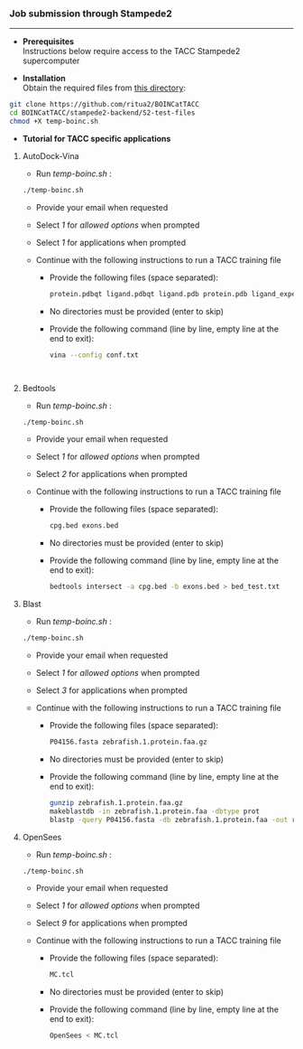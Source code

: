 ### Job submission through Stampede2
-------


* **Prerequisites**  
Instructions below require access to the TACC Stampede2 supercomputer  



* **Installation**  
Obtain the required files from [this directory](./S2-test-files):


```bash
git clone https://github.com/ritua2/BOINCatTACC
cd BOINCatTACC/stampede2-backend/S2-test-files
chmod +X temp-boinc.sh
```


* **Tutorial for TACC specific applications**  

1. AutoDock-Vina  

	* Run *temp-boinc.sh* :

	```bash
	./temp-boinc.sh
	```

	* Provide your email when requested

	* Select *1* for *allowed options* when prompted  
	* Select *1* for applications when prompted

	* Continue with the following instructions to run a TACC training file  
		* Provide the following files (space separated):

			```bash
			protein.pdbqt ligand.pdbqt ligand.pdb protein.pdb ligand_experiment.pdb ligand_experiment.pdbqt conf.txt
			```

		* No directories must be provided (enter to skip)
		* Provide the following command (line by line, empty line at the end to exit):

			```bash
			vina --config conf.txt
		```


2. Bedtools  
	* Run *temp-boinc.sh* :

	```bash
	./temp-boinc.sh
	```

	* Provide your email when requested

	* Select *1* for *allowed options* when prompted  
	* Select *2* for applications when prompted

	* Continue with the following instructions to run a TACC training file  
		* Provide the following files (space separated):

			```bash
			cpg.bed exons.bed
			```

		* No directories must be provided (enter to skip)
		* Provide the following command (line by line, empty line at the end to exit):

			```bash
			bedtools intersect -a cpg.bed -b exons.bed > bed_test.txt
			```



3. Blast
	* Run *temp-boinc.sh* :

	```bash
	./temp-boinc.sh
	```

	* Provide your email when requested

	* Select *1* for *allowed options* when prompted  
	* Select *3* for applications when prompted

	* Continue with the following instructions to run a TACC training file  
		* Provide the following files (space separated):

			```bash
			P04156.fasta zebrafish.1.protein.faa.gz
			```

		* No directories must be provided (enter to skip)
		* Provide the following command (line by line, empty line at the end to exit):

			```bash
			gunzip zebrafish.1.protein.faa.gz
			makeblastdb -in zebrafish.1.protein.faa -dbtype prot
			blastp -query P04156.fasta -db zebrafish.1.protein.faa -out results.txt
			```




9. OpenSees
	* Run *temp-boinc.sh* :

	```bash
	./temp-boinc.sh
	```

	* Provide your email when requested

	* Select *1* for *allowed options* when prompted  
	* Select *9* for applications when prompted

	* Continue with the following instructions to run a TACC training file  
		* Provide the following files (space separated):

			```bash
			MC.tcl
			```

		* No directories must be provided (enter to skip)
		* Provide the following command (line by line, empty line at the end to exit):

			```bash
			OpenSees < MC.tcl
			```
